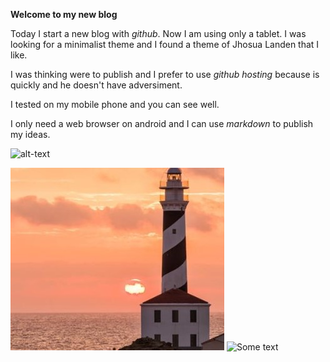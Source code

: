 **Welcome to my new blog**

Today I start a new blog with *github*. Now I am using only a tablet. I was looking for a minimalist theme and I found a 
theme of Jhosua Landen that I like.

I was thinking were to publish and I prefer to use *github hosting* because is quickly and he doesn't have adversiment.

I tested on my mobile phone and you can see well.

I only need a web browser on android and I can use *markdown* to publish my ideas.

![alt-text]({{site.url}}/assests/faro.jpg)

![Some text](/assets/faro.jpg)
![Some text]({{site.url}}{{site.baseurl}}/assets/pig_logo.jpg)
